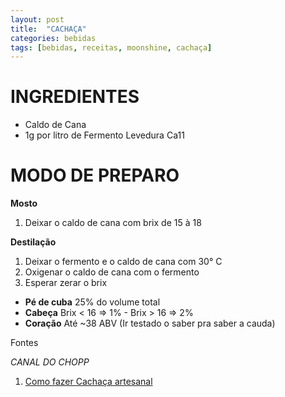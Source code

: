 ```yaml
---
layout: post
title:  "CACHAÇA"
categories: bebidas
tags: [bebidas, receitas, moonshine, cachaça]
---
```


INGREDIENTES
===

* Caldo de Cana
* 1g por litro de Fermento Levedura Ca11

MODO DE PREPARO
===

**Mosto**

1. Deixar o caldo de cana com brix de 15 à 18

**Destilação**

1. Deixar o fermento e o caldo de cana com 30° C
2. Oxigenar o caldo de cana com o fermento
3. Esperar zerar o brix

* **Pé de cuba** 25% do volume total
* **Cabeça** Brix < 16 => 1% - Brix > 16 => 2%
* **Coração** Até ~38 ABV (Ir testado o saber pra saber a cauda)

Fontes

_CANAL DO CHOPP_

1. [Como fazer Cachaça artesanal](https://www.youtube.com/watch?v=JE56miIfVT4)